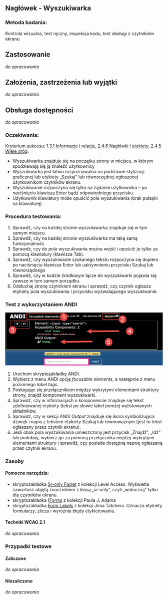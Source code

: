 ## Nagłówek - Wyszukiwarka

### Metoda badania:
Kontrola wizualna, test ręczny, inspekcja kodu, test obsługi z czytnikiem ekranu 

## Zastosowanie
_do opracowania_
## Założenia, zastrzeżenia lub wyjątki
_do opracowania_

## Obsługa dostępności
_do opracowania_

### Oczekiwania:
Kryterium sukcesu: [1.3.1 Informacje i relacje](https://wcag.lepszyweb.pl/#info-and-relationships), [2.4.6 Nagłówki i etykiety](https://wcag.lepszyweb.pl/#headings-and-labels), [2.4.5 Wiele dróg](https://wcag.lepszyweb.pl/#multiple-ways).
-	Wyszukiwarka znajduje się na początku strony w miejscu, w którym spodziewają się ją znaleźć użytkownicy
-	Wyszukiwarka jest łatwo rozpoznawalna na podstawie stylizacji graficznej lub etykiety „Szukaj” lub równorzędnej ogłoszonej użytkownikom czytników ekranu.    
-	Wyszukiwanie rozpoczyna się tylko na żądanie użytkownika – po naciśnięciu klawisza Enter bądź odpowiedniego przycisku.
-	Użytkownik klawiatury może opuścić pole wyszukiwania (brak pułapki na klawiaturę).

### Procedura testowania:
1.	Sprawdź, czy na każdej stronie wyszukiwarka znajduje się w tym samym miejscu.
2.	Sprawdź, czy na każdej stronie wyszukiwarka ma taką samą funkcjonalność.
3.	Sprawdź, czy do pola wyszukiwania można wejść i opuścić je tylko za pomocą klawiatury (klawisza Tab).
4.	Sprawdź, czy wyszukiwanie szukanego tekstu rozpoczyna się dopiero po naciśnięciu klawisza Enter lub uaktywnieniu przycisku Szukaj lub równorzędnego  
5.	Sprawdź, czy w kodzie źródłowym łącze do wyszukiwarki pojawia się zawsze w tym samym porządku.
6.	Odsłuchaj stronę czytnikiem ekranu i sprawdź, czy czytnik ogłasza etykiety pola wyszukiwania i przycisku wyzwalającego wyszukiwanie.  

### Test z wykorzystaniem ANDI
![Wykorzystanie skryptozakładki ANDI](img/andi-wyszukiwarka2.png)

1.	Uruchom skryptozakładkę ANDI. 
2.	Wybierz z menu ANDI opcję *focusable elements*, a następnie z menu poziomego *label tags*. 
3.	Posługując się przełącznikiem między wykrytymi elementami struktury strony, znajdź komponent wyszukiwarki. 
4.	Sprawdź, czy w informacjach o komponencie znajduje się tekst zdefiniowanej etykiety (tekst po słowie label poniżej wylistowanych składników.
5.	Sprawdź, czy w sekcji *ANDI Output* znajduje się ikona symbolizująca dźwięk i napis z tekstem etykiety Szukaj lub równoważnym (jest to tekst ogłaszany przez czytnik ekranu).
6.	Jeśli obok pola wyszukiwania umieszczony jest przycisk „Znajdź”, „Idź” lub podobny, wybierz go za pomocą przełącznika między wykrytymi elementami struktury i sprawdź, czy posiada dostępną nazwę ogłaszaną przez czytnik ekranu.       
 
### Zasoby

#### Pomocne narzędzia:
-	skryptozakładka [Sr-only Favlet](https://labs.levelaccess.com/index.php/Category:Favlet) z kolekcji Level Access. Wyświetla zawartość objętą znacznikiem z klasą „sr-only”, czyli „widoczną” tylko dla czytników ekranu.
-	skryptozakładka [[Forms](http://pauljadam.com/bookmarklets/index.html) z kolekcji Paula J. Adama
-	skryptozakładka [Form Labels](https://jimthatcher.com/favelets/) z kolekcji Jima Tatchera. Oznacza etykiety formularzy, zlicza i wyróżnia błędy etykietowania.

#### Techniki WCAG 2.1
_do opracowania_

### Przypadki testowe

#### Zaliczone
_do opracowania_

#### Niezaliczone
_do opracowania_